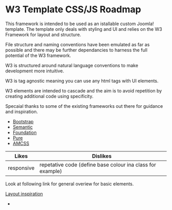 # W3 Template CSS/JS Roadmap

This framework is intended to be used as an istallable custom Joomla! template. The template only deals with styling and UI and relies on the W3 Framework for layout and structure.

File structure and naming conventions have been emulated as far as possible and there may be further dependancies to harness the full potential of the W3 framework.

W3 is structured around natural language conventions to make development more intuitive.

W3 is tag agnostic meaning you can use any html tags with UI elements.

W3 elements are intended to cascade and the aim is to avoid repetition by creating additional code using specificity.

Specaial thanks to some of the existing frameworks out there for guidance and inspiration.

* [Bootstrap](http://getbootstrap.com/)
* [Semantic](http://semantic-ui.com/)
* [Foundation](http://foundation.zurb.com/)
* [Pure](http://purecss.io/)
* [AMCSS](http://amcss.github.io/)

| Likes | Dislikes |
| -- | -- |
| responsive | repetative code (define base colour ina class for example) |

Look at following link for general overiew for basic elements.

[Layout inspiration](http://codecanyon.net/item/tabbed-html5-css3-responsive-tabs/full_screen_preview/6609747)

-







